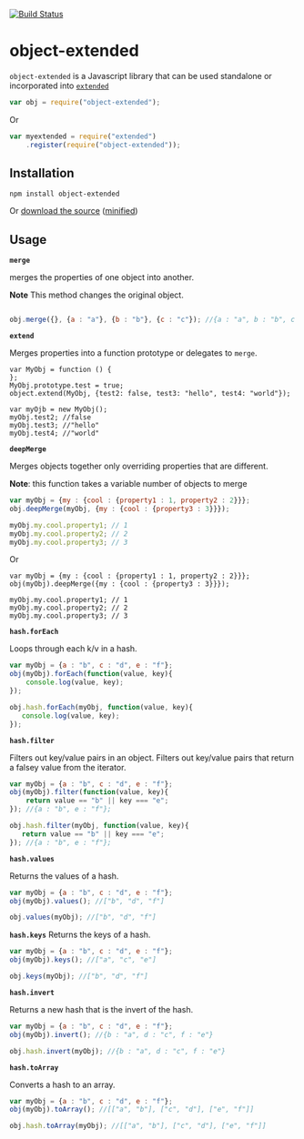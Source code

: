 [![Build Status](https://travis-ci.org/doug-martin/object-extended.png?branch=master)](undefined)

# object-extended

`object-extended` is a Javascript library that can be used standalone or incorporated into [`extended`](https://github.com/doug-martin/extended)

```javascript
var obj = require("object-extended");
```

Or

```javascript
var myextended = require("extended")
	.register(require("object-extended"));
```

## Installation

```
npm install object-extended
```

Or [download the source](https://raw.github.com/doug-martin/object-extended/master/index.js) ([minified](https://raw.github.com/doug-martin/object-extended/master/object-extended.min.js))

## Usage

**`merge`**

merges the properties of one object into another.

**Note** This method changes the original object.

```javascript

obj.merge({}, {a : "a"}, {b : "b"}, {c : "c"}); //{a : "a", b : "b", c : "c"});

```

**`extend`**

Merges properties into a function prototype or delegates to `merge`.

```
var MyObj = function () {
};
MyObj.prototype.test = true;
object.extend(MyObj, {test2: false, test3: "hello", test4: "world"});

var myOjb = new MyObj();
myObj.test2; //false
myObj.test3; //"hello"
myObj.test4; //"world"
```

**`deepMerge`**

Merges objects together only overriding properties that are different.

**Note**: this function takes a variable number of objects to merge

```javascript
var myObj = {my : {cool : {property1 : 1, property2 : 2}}};
obj.deepMerge(myObj, {my : {cool : {property3 : 3}}});

myObj.my.cool.property1; // 1
myObj.my.cool.property2; // 2
myObj.my.cool.property3; // 3

```

Or

```javacript
var myObj = {my : {cool : {property1 : 1, property2 : 2}}};
obj(myObj).deepMerge({my : {cool : {property3 : 3}}});

myObj.my.cool.property1; // 1
myObj.my.cool.property2; // 2
myObj.my.cool.property3; // 3
```


**`hash.forEach`**

Loops through each k/v in a hash.

```javascript
var myObj = {a : "b", c : "d", e : "f"};
obj(myObj).forEach(function(value, key){
    console.log(value, key);
});

obj.hash.forEach(myObj, function(value, key){
   console.log(value, key);
});
```

**`hash.filter`**


Filters out key/value pairs in an object.
Filters out key/value pairs that return a falsey value from the iterator.

```javascript
var myObj = {a : "b", c : "d", e : "f"};
obj(myObj).filter(function(value, key){
    return value == "b" || key === "e";
}); //{a : "b", e : "f"};

obj.hash.filter(myObj, function(value, key){
   return value == "b" || key === "e";
}); //{a : "b", e : "f"};

```


**`hash.values`**

Returns the values of a hash.

```javascript
var myObj = {a : "b", c : "d", e : "f"};
obj(myObj).values(); //["b", "d", "f"]

obj.values(myObj); //["b", "d", "f"]

```

**`hash.keys`**
Returns the keys of a hash.

```javascript
var myObj = {a : "b", c : "d", e : "f"};
obj(myObj).keys(); //["a", "c", "e"]

obj.keys(myObj); //["b", "d", "f"]

```

**`hash.invert`**


Returns a new hash that is the invert of the hash.

```javascript
var myObj = {a : "b", c : "d", e : "f"};
obj(myObj).invert(); //{b : "a", d : "c", f : "e"}

obj.hash.invert(myObj); //{b : "a", d : "c", f : "e"}
```


**`hash.toArray`**

Converts a hash to an array.

```javascript
var myObj = {a : "b", c : "d", e : "f"};
obj(myObj).toArray(); //[["a", "b"], ["c", "d"], ["e", "f"]]

obj.hash.toArray(myObj); //[["a", "b"], ["c", "d"], ["e", "f"]]
```